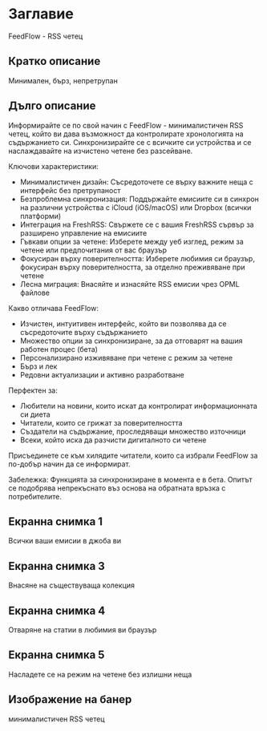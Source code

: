# Заглавие

FeedFlow - RSS четец

## Кратко описание

Минимален, бърз, непретрупан

## Дълго описание
Информирайте се по свой начин с FeedFlow - минималистичен RSS четец, който ви
дава възможност да контролирате хронологията на съдържанието си. Синхронизирайте
се с всичките си устройства и се наслаждавайте на изчистено четене без
разсейване.

Ключови характеристики:

- Минималистичен дизайн: Съсредоточете се върху важните неща с интерфейс без
  претрупаност
- Безпроблемна синхронизация: Поддържайте емисиите си в синхрон на различни
  устройства с iCloud (iOS/macOS) или Dropbox (всички платформи)
- Интеграция на FreshRSS: Свържете се с вашия FreshRSS сървър за разширено
  управление на емисиите
- Гъвкави опции за четене: Изберете между уеб изглед, режим за четене или
  предпочитания от вас браузър
- Фокусиран върху поверителността: Изберете любимия си браузър, фокусиран върху
  поверителността, за отделно преживяване при четене
- Лесна миграция: Внасяйте и изнасяйте RSS емисии чрез OPML файлове

Какво отличава FeedFlow:

- Изчистен, интуитивен интерфейс, който ви позволява да се съсредоточите върху
  съдържанието
- Множество опции за синхронизиране, за да отговарят на вашия работен процес
  (бета)
- Персонализирано изживяване при четене с режим за четене
- Бърз и лек
- Редовни актуализации и активно разработване

Перфектен за:
- Любители на новини, които искат да контролират информационната си диета
- Читатели, които се грижат за поверителността
- Създатели на съдържание, проследяващи множество източници
- Всеки, който иска да разчисти дигиталното си четене

Присъединете се към хилядите читатели, които са избрали FeedFlow за по-добър
начин да се информират.

Забележка: Функцията за синхронизиране в момента е в бета. Опитът се подобрява
непрекъснато въз основа на обратната връзка с потребителите.

## Екранна снимка 1

Всички ваши емисии в джоба ви

## Екранна снимка 3

Внасяне на съществуваща колекция

## Екранна снимка 4

Отваряне на статии в любимия ви браузър

## Екранна снимка 5

Насладете се на режим на четене без излишни неща

## Изображение на банер

минималистичен RSS четец
